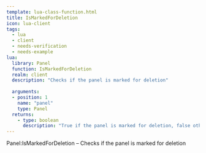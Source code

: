 ```yaml
---
template: lua-class-function.html
title: IsMarkedForDeletion
icon: lua-client
tags:
  - lua
  - client
  - needs-verification
  - needs-example
lua:
  library: Panel
  function: IsMarkedForDeletion
  realm: client
  description: "Checks if the panel is marked for deletion"
  
  arguments:
  - position: 1
    name: "panel"
    type: Panel
  returns:
    - type: boolean
      description: "True if the panel is marked for deletion, false otherwise"
---
```


<div class="lua__search__keywords">
Panel:IsMarkedForDeletion &#x2013; Checks if the panel is marked for deletion
</div>
